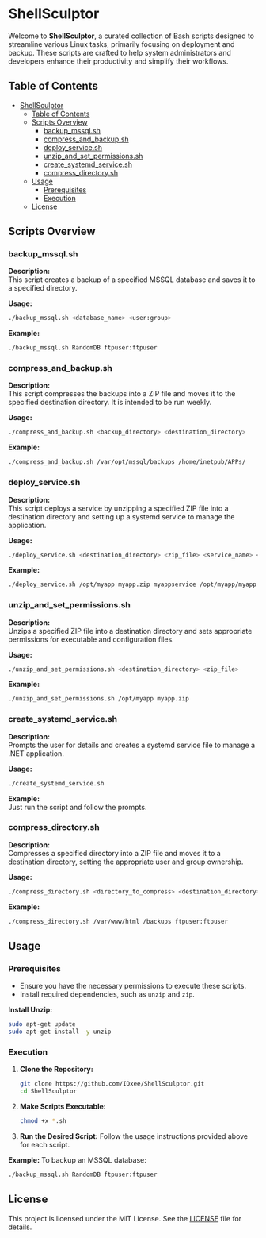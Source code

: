 
# ShellSculptor

Welcome to **ShellSculptor**, a curated collection of Bash scripts designed to streamline various Linux tasks, primarily focusing on deployment and backup. These scripts are crafted to help system administrators and developers enhance their productivity and simplify their workflows.

## Table of Contents

- [ShellSculptor](#shellsculptor)
  - [Table of Contents](#table-of-contents)
  - [Scripts Overview](#scripts-overview)
    - [backup\_mssql.sh](#backup_mssqlsh)
    - [compress\_and\_backup.sh](#compress_and_backupsh)
    - [deploy\_service.sh](#deploy_servicesh)
    - [unzip\_and\_set\_permissions.sh](#unzip_and_set_permissionssh)
    - [create\_systemd\_service.sh](#create_systemd_servicesh)
    - [compress\_directory.sh](#compress_directorysh)
  - [Usage](#usage)
    - [Prerequisites](#prerequisites)
    - [Execution](#execution)
  - [License](#license)

## Scripts Overview

### backup_mssql.sh

**Description:**  
This script creates a backup of a specified MSSQL database and saves it to a specified directory.

**Usage:**  
```bash
./backup_mssql.sh <database_name> <user:group>
```

**Example:**  
```bash
./backup_mssql.sh RandomDB ftpuser:ftpuser
```

### compress_and_backup.sh

**Description:**  
This script compresses the backups into a ZIP file and moves it to the specified destination directory. It is intended to be run weekly.

**Usage:**  
```bash
./compress_and_backup.sh <backup_directory> <destination_directory>
```

**Example:**  
```bash
./compress_and_backup.sh /var/opt/mssql/backups /home/inetpub/APPs/
```

### deploy_service.sh

**Description:**  
This script deploys a service by unzipping a specified ZIP file into a destination directory and setting up a systemd service to manage the application.

**Usage:**  
```bash
./deploy_service.sh <destination_directory> <zip_file> <service_name> <executable_path> [service_description]
```

**Example:**  
```bash
./deploy_service.sh /opt/myapp myapp.zip myappservice /opt/myapp/myapp.dll "My Application Service"
```

### unzip_and_set_permissions.sh

**Description:**  
Unzips a specified ZIP file into a destination directory and sets appropriate permissions for executable and configuration files.

**Usage:**  
```bash
./unzip_and_set_permissions.sh <destination_directory> <zip_file>
```

**Example:**  
```bash
./unzip_and_set_permissions.sh /opt/myapp myapp.zip
```

### create_systemd_service.sh

**Description:**  
Prompts the user for details and creates a systemd service file to manage a .NET application.

**Usage:**  
```bash
./create_systemd_service.sh
```

**Example:**  
Just run the script and follow the prompts.

### compress_directory.sh

**Description:**  
Compresses a specified directory into a ZIP file and moves it to a destination directory, setting the appropriate user and group ownership.

**Usage:**  
```bash
./compress_directory.sh <directory_to_compress> <destination_directory> <user:group>
```

**Example:**  
```bash
./compress_directory.sh /var/www/html /backups ftpuser:ftpuser
```

## Usage

### Prerequisites

- Ensure you have the necessary permissions to execute these scripts.
- Install required dependencies, such as `unzip` and `zip`.

**Install Unzip:**
```bash
sudo apt-get update
sudo apt-get install -y unzip
```

### Execution

1. **Clone the Repository:**
   ```bash
   git clone https://github.com/IOxee/ShellSculptor.git
   cd ShellSculptor
   ```

2. **Make Scripts Executable:**
   ```bash
   chmod +x *.sh
   ```

3. **Run the Desired Script:**
   Follow the usage instructions provided above for each script.

**Example:**
To backup an MSSQL database:
```bash
./backup_mssql.sh RandomDB ftpuser:ftpuser
```

## License

This project is licensed under the MIT License. See the [LICENSE](LICENSE) file for details.
